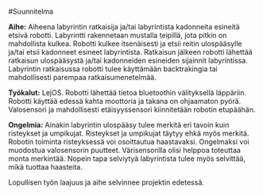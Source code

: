 #Suunnitelma

<b>Aihe:</b>
Aiheena labyrintin ratkaisija ja/tai labyrintista kadonneita esineitä etsivä robotti. Labyrintti rakennetaan mustalla teipillä, jota pitkin on mahdollista kulkea. Robotti kulkee itsenäisesti ja etsii reitin ulospääsylle ja/tai etsii kadonneet esineet labyrintista. Ratkaisun jälkeen robotti lähettää ratkaisun ulospääsystä ja/tai kadonneiden esineiden sijainnit labyrintissa.  Labyrintin ratkaisussa robotti tulee käyttämään backtrakingia tai mahdollisesti parempaa ratkaisumenetelmää.

<b>Työkalut:</b>
LejOS. Robotti lähettää tietoa bluetoothin välityksellä läppäriin. Robotti käyttää edessä kahta moottoria ja takana on ohjaamaton pyörä. Valosensori ja mahdollisesti etäisyyssensori kiinnitetään robotin etupäähän.

<b>Ongelmia:</b>
Ainakin labyrintin ulospääsy tulee merkitä eri tavoin kuin risteykset ja umpikujat. Risteykset ja umpikujat täytyy ehkä myös merkitä. Robotin toiminta risteyksessä voi osoittautua haastavaksi. Ongelmaksi voi muodostua valosensorin puutteet. Värisensorilla olisi helppoa toteuttaa monta merkintää. Nopein tapa selviytyä labyrintista tulee myös selvittää, mikä tuottaa haasteita.

Lopullisen työn laajuus ja aihe selvinnee projektin edetessä.

